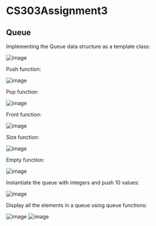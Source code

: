 # CS303Assignment3
## Queue
Implementing the Queue data structure as a template class:

![image](https://github.com/YuqingCai7/CS303Assignment3/assets/143641552/e79b947d-24cb-4b05-9641-375793ae0926)

Push function:

![image](https://github.com/YuqingCai7/CS303Assignment3/assets/143641552/afcea529-b71c-4e78-b3f1-7b86dbbd51e6)

Pop function:

![image](https://github.com/YuqingCai7/CS303Assignment3/assets/143641552/6b5dddd2-6c05-47dd-8a3b-d8bd06debe24)

Front function:

![image](https://github.com/YuqingCai7/CS303Assignment3/assets/143641552/03382e08-6ade-4e73-8788-0a286a72a242)

Size function:

![image](https://github.com/YuqingCai7/CS303Assignment3/assets/143641552/424c13df-062d-4015-8098-1daf83f958c3)

Empty function:

![image](https://github.com/YuqingCai7/CS303Assignment3/assets/143641552/36fa41d5-c7ee-4687-9024-109f1cde4026)

Instantiate the queue with integers and push 10 values:

![image](https://github.com/YuqingCai7/CS303Assignment3/assets/143641552/5a0106df-f832-4cc8-9c74-68f65c5370dc)

Display all the elements in a queue using queue functions:

![image](https://github.com/YuqingCai7/CS303Assignment3/assets/143641552/64293c2f-4402-4148-8e4b-8b9f48d0d7e6)
![image](https://github.com/YuqingCai7/CS303Assignment3/assets/143641552/880cf650-1a8f-4f4a-89c2-e015a96aa2d3)
